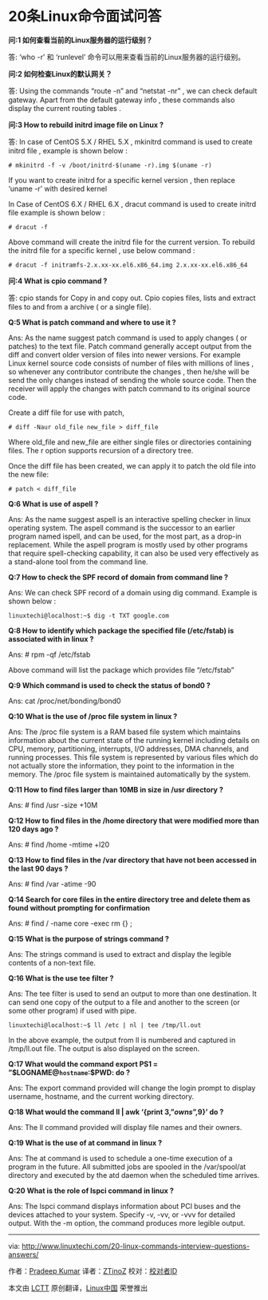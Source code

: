 20条Linux命令面试问答
================================================================================
**问:1 如何查看当前的Linux服务器的运行级别？**

答: ‘who -r’ 和 ‘runlevel’ 命令可以用来查看当前的Linux服务器的运行级别。

**问:2 如何检查Linux的默认网关？**

答: Using the commands “route -n” and “netstat -nr” , we can check default gateway. Apart from the default gateway info , these commands also display the current routing tables .

**问:3 How to rebuild initrd image file on Linux ?**

答: In case of CentOS 5.X / RHEL 5.X , mkinitrd command is used to create initrd file , example is shown below :

    # mkinitrd -f -v /boot/initrd-$(uname -r).img $(uname -r)

If you want to create initrd for a specific kernel version , then replace ‘uname -r’ with desired kernel

In Case of CentOS 6.X / RHEL 6.X , dracut command is used to create initrd file example is shown below :

    # dracut -f

Above command will create the initrd file for the current version. To rebuild the initrd file for a specific kernel , use below command :

    # dracut -f initramfs-2.x.xx-xx.el6.x86_64.img 2.x.xx-xx.el6.x86_64

**问:4 What is cpio command ?**

答: cpio stands for Copy in and copy out. Cpio copies files, lists and extract files to and from a archive ( or a single file).

**Q:5 What is patch command and where to use it ?**

Ans: As the name suggest patch command is used to apply changes ( or patches) to the text file. Patch command generally accept output from the diff and convert older version of files into newer versions. For example Linux kernel source code consists of number of files with millions of lines , so whenever any contributor contribute the changes , then he/she will be send the only changes instead of sending the whole source code. Then the receiver will apply the changes with patch command to its original source code.

Create a diff file for use with patch,

    # diff -Naur old_file new_file > diff_file

Where old_file and new_file are either single files or directories containing files. The r option supports recursion of a directory tree.

Once the diff file has been created, we can apply it to patch the old file into the new file:

    # patch < diff_file

**Q:6 What is use of aspell ?**

Ans: As the name suggest aspell is an interactive spelling checker in linux operating system. The aspell command is the successor to an earlier program named ispell, and can be used, for the most part, as a drop-in replacement. While the aspell program is mostly used by other programs that require spell-checking capability, it can also be used very effectively as a stand-alone tool from the command line.

**Q:7 How to check the SPF record of domain from command line ?**

Ans: We can check SPF record of a domain using dig command. Example is shown below :

    linuxtechi@localhost:~$ dig -t TXT google.com

**Q:8 How to identify which package the specified file (/etc/fstab) is associated with in linux ?**

Ans: # rpm -qf /etc/fstab

Above command will list the package which provides file “/etc/fstab”

**Q:9 Which command is used to check the status of bond0 ?**

Ans: cat /proc/net/bonding/bond0

**Q:10 What is the use of /proc file system in linux ?**

Ans: The /proc file system is a RAM based file system which maintains information about the current state of the running kernel including details on CPU, memory, partitioning, interrupts, I/O addresses, DMA channels, and running processes. This file system is represented by various files which do not actually store the information, they point to the information in the memory. The /proc file system is maintained automatically by the system.

**Q:11 How to find files larger than 10MB in size in /usr directory ?**

Ans: # find /usr -size +10M

**Q:12 How to find files in the /home directory that were modified more than 120 days ago ?**

Ans: # find /home -mtime +l20

**Q:13 How to find files in the /var directory that have not been accessed in the last 90 days ?**

Ans: # find /var -atime -90

**Q:14 Search for core files in the entire directory tree and delete them as found without prompting for confirmation**

Ans: # find / -name core -exec rm {} \;

**Q:15 What is the purpose of strings command ?**

Ans: The strings command is used to extract and display the legible contents of a non-text file.

**Q:16 What is the use tee filter ?**

Ans: The tee filter is used to send an output to more than one destination. It can send one copy of the output to a file and another to the screen (or some other program) if used with pipe.

    linuxtechi@localhost:~$ ll /etc | nl | tee /tmp/ll.out

In the above example, the output from ll is numbered and captured in /tmp/ll.out file. The output is also displayed on the screen.

**Q:17 What would the command export PS1 = ”$LOGNAME@`hostname`:\$PWD: do ?**

Ans: The export command provided will change the login prompt to display username, hostname, and the current working directory.

**Q:18 What would the command ll | awk ‘{print $3,”owns”,$9}’ do ?**

Ans: The ll command provided will display file names and their owners.

**Q:19 What is the use of at command in linux ?**

Ans: The at command is used to schedule a one-time execution of a program in the future. All submitted jobs are spooled in the /var/spool/at directory and executed by the atd daemon when the scheduled time arrives.

**Q:20 What is the role of lspci command in linux ?**

Ans: The lspci command displays information about PCI buses and the devices attached to your system. Specify -v, -vv, or -vvv for detailed output. With the -m option, the command produces more legible output.

--------------------------------------------------------------------------------

via: http://www.linuxtechi.com/20-linux-commands-interview-questions-answers/

作者：[Pradeep Kumar][a]
译者：[ZTinoZ](https://github.com/ZTinoZ)
校对：[校对者ID](https://github.com/校对者ID)

本文由 [LCTT](https://github.com/LCTT/TranslateProject) 原创翻译，[Linux中国](http://linux.cn/) 荣誉推出

[a]:http://www.linuxtechi.com/author/pradeep/
[1]:
[2]:
[3]:
[4]:
[5]:
[6]:
[7]:
[8]:
[9]:
[10]:
[11]:
[12]:
[13]:
[14]:
[15]:
[16]:
[17]:
[18]:
[19]:
[20]:
